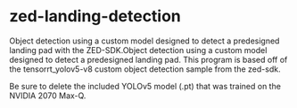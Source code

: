 # zed-landing-detection
Object detection using a custom model designed to detect a predesigned landing pad with the ZED-SDK.Object detection using a custom model designed to detect a predesigned landing pad. This program is based off of the tensorrt_yolov5-v8 custom object detection sample from the zed-sdk.

Be sure to delete the included YOLOv5 model (.pt) that was trained on the NVIDIA 2070 Max-Q.
